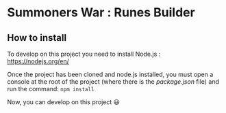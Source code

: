 # Summoners War : Runes Builder

## How to install
To develop on this project you need to install Node.js :
https://nodejs.org/en/


Once the project has been cloned and node.js installed,
you must open a console at the root of the project
(where there is the _package.json_ file) and run the command:
`npm install`

Now, you can develop on this project :smiley:
